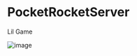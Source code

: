 # PocketRocketServer
Lil Game

![image](https://user-images.githubusercontent.com/39105309/221899173-20b6f117-9b35-4108-9d96-70806c6f9565.png)
